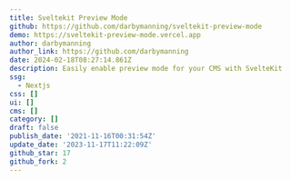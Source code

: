 ```yaml
---
title: Sveltekit Preview Mode
github: https://github.com/darbymanning/sveltekit-preview-mode
demo: https://sveltekit-preview-mode.vercel.app
author: darbymanning
author_link: https://github.com/darbymanning
date: 2024-02-18T08:27:14.861Z
description: Easily enable preview mode for your CMS with SvelteKit
ssg:
  - Nextjs
css: []
ui: []
cms: []
category: []
draft: false
publish_date: '2021-11-16T00:31:54Z'
update_date: '2023-11-17T11:22:09Z'
github_star: 17
github_fork: 2
---
```

